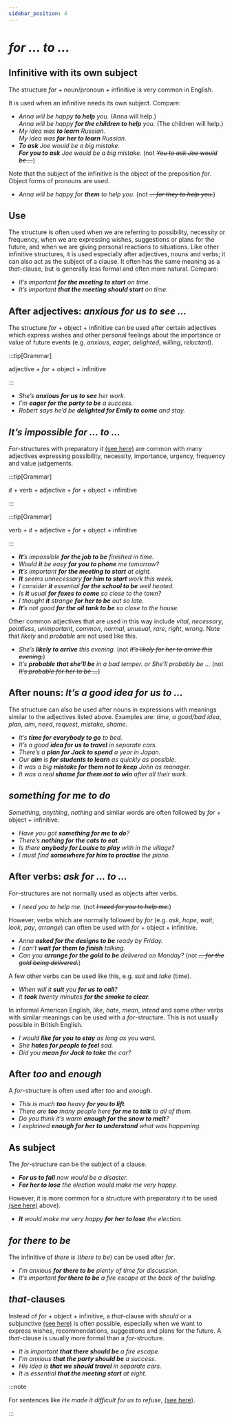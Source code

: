 ```yaml
---
sidebar_position: 4
---
```


# *for … to …*

## Infinitive with its own subject

The structure *for* + noun/pronoun + infinitive is very common in English.

It is used when an infinitive needs its own subject. Compare:

- *Anna will be happy **to help** you.* (Anna will help.)  
  *Anna will be happy **for the children to help** you.* (The children will help.)
- *My idea was **to learn** Russian.*  
  *My idea was **for her to learn** Russian.*
- ***To ask** Joe would be a big mistake.*  
  ***For you to ask** Joe would be a big mistake.* (not *~~You to ask Joe would be …~~*)

Note that the subject of the infinitive is the object of the preposition *for*. Object forms of pronouns are used.

- *Anna will be happy for **them** to help you.* (not *~~… for they to help you.~~*)

## Use

The structure is often used when we are referring to possibility, necessity or frequency, when we are expressing wishes, suggestions or plans for the future, and when we are giving personal reactions to situations. Like other infinitive structures, it is used especially after adjectives, nouns and verbs; it can also act as the subject of a clause. It often has the same meaning as a *that*\-clause, but is generally less formal and often more natural. Compare:

- *It’s important **for the meeting to start** on time.*
- *It’s important **that the meeting should start** on time.*

## After adjectives: *anxious for us to see …*

The structure *for* + object + infinitive can be used after certain adjectives which express wishes and other personal feelings about the importance or value of future events (e.g. *anxious*, *eager*, *delighted*, *willing*, *reluctant*).

:::tip[Grammar]

adjective + *for* + object + infinitive

:::

- *She’s **anxious for us to see** her work.*
- *I’m **eager for the party to be** a success.*
- *Robert says he’d be **delighted for Emily to come** and stay.*

## *It’s impossible for … to …*

*For*\-structures with preparatory *it* [(see here)](./../information-structure/preparatory-it-subject) are common with many adjectives expressing possibility, necessity, importance, urgency, frequency and value judgements.

:::tip[Grammar]

*it* + verb + adjective + *for* + object + infinitive

:::

:::tip[Grammar]

verb + *it* + adjective + *for* + object + infinitive

:::

- ***It**’s impossible **for the job to be** finished in time.*
- *Would **it** be easy **for you to phone** me tomorrow?*
- ***It**’s important **for the meeting to start** at eight.*
- ***It** seems unnecessary **for him to start** work this week.*
- *I consider **it** essential **for the school to be** well heated.*
- *Is **it** usual **for foxes to come** so close to the town?*
- *I thought **it** strange **for her to be** out so late.*
- ***It**’s not good **for the oil tank to be** so close to the house.*

Other common adjectives that are used in this way include *vital*, *necessary*, *pointless*, *unimportant*, *common*, *normal*, *unusual*, *rare*, *right*, *wrong*. Note that *likely* and *probable* are not used like this.

- *She’s **likely to arrive** this evening.* (not *~~It’s likely for her to arrive this evening.~~*)
- *It’s **probable that she’ll be** in a bad temper. or She’ll probably be …* (not *~~It’s probable for her to be …~~*)

## After nouns: *It’s a good idea for us to …*

The structure can also be used after nouns in expressions with meanings similar to the adjectives listed above. Examples are: *time*, *a good/bad idea*, *plan*, *aim*, *need*, *request*, *mistake*, *shame*.

- *It’s **time for everybody to go** to bed.*
- *It’s a good **idea for us to travel** in separate cars.*
- *There’s a **plan for Jack to spend** a year in Japan.*
- *Our **aim** is **for students to learn** as quickly as possible.*
- *It was a big **mistake for them not to keep** John as manager.*
- *It was a real **shame for them not to win** after all their work.*

## *something for me to do*

*Something*, *anything*, *nothing* and similar words are often followed by *for* + object + infinitive.

- *Have you got **something for me to do**?*
- *There’s **nothing for the cats to eat**.*
- *Is there **anybody for Louise to play** with in the village?*
- *I must find **somewhere for him to practise** the piano.*

## After verbs: *ask for … to …*

*For*\-structures are not normally used as objects after verbs.

- *I need you to help me.* (not *~~I need for you to help me.~~*)

However, verbs which are normally followed by *for* (e.g. *ask*, *hope*, *wait*, *look*, *pay*, *arrange*) can often be used with *for* + object + infinitive.

- *Anna **asked for the designs to be** ready by Friday.*
- *I can’t **wait for them to finish** talking.*
- *Can you **arrange for the gold to be** delivered on Monday?* (not *~~… for the gold being delivered.~~*)

A few other verbs can be used like this, e.g. *suit* and *take* (time).

- *When will it **suit** you **for us to call**?*
- *It **took** twenty minutes **for the smoke to clear**.*

In informal American English, *like*, *hate*, *mean*, *intend* and some other verbs with similar meanings can be used with a *for*\-structure. This is not usually possible in British English.

- *I would **like for you to stay** as long as you want.*
- *She **hates for people to feel** sad.*
- *Did you **mean for Jack to take** the car?*

## After *too* and *enough*

A *for*\-structure is often used after *too* and *enough*.

- *This is much **too** heavy **for you to lift**.*
- *There are **too** many people here **for me to talk** to all of them.*
- *Do you think it’s warm **enough for the snow to melt**?*
- *I explained **enough for her to understand** what was happening.*

## As subject

The *for*\-structure can be the subject of a clause.

- ***For us to fail** now would be a disaster.*
- ***For her to lose** the election would make me very happy.*

However, it is more common for a structure with preparatory *it* to be used [(see here)](./for-to#its-impossible-for--to-) above).

- ***It** would make me very happy **for her to lose** the election.*

## *for there to be*

The infinitive of *there is* (*there to be*) can be used after *for*.

- *I’m anxious **for there to be** plenty of time for discussion.*
- *It’s important **for there to be** a fire escape at the back of the building.*

## *that*-clauses

Instead of *for* + object + infinitive, a *that*\-clause with *should* or a subjunctive [(see here)](./../conjunctions-sentences-and-clauses/subjunctive-that-she-go-that-they-be-if-i-were-etc) is often possible, especially when we want to express wishes, recommendations, suggestions and plans for the future. A *that*\-clause is usually more formal than a *for*\-structure.

- *It is important **that there should be** a fire escape.*
- *I’m anxious **that the party should be** a success.*
- *His idea is **that we should travel** in separate cars.*
- *It is essential **that the meeting start** at eight.*

:::note

For sentences like *He made it difficult for us to refuse*, [(see here)](./../information-structure/preparatory-it-object).

:::
